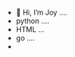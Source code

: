 - 👋 Hi, I’m Joy ....
- python ....
- HTML ...
- go ....
- 

<!---
8ijoy/8ijoy is a ✨ special ✨ repository because its `README.md` (this file) appears on your GitHub profile.
You can click the Preview link to take a look at your changes.
--->
